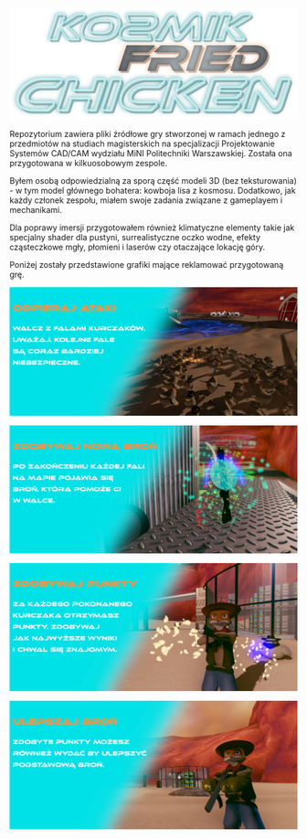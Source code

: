 ![title](./website/img/title.png)

Repozytorium zawiera pliki źródłowe gry stworzonej w ramach jednego z przedmiotów na studiach magisterskich na specjalizacji Projektowanie Systemów CAD/CAM wydziału MiNI Politechniki Warszawskiej. Została ona przygotowana w kilkuosobowym zespole. 

Byłem osobą odpowiedzialną za sporą część modeli 3D (bez teksturowania) - w tym model głównego bohatera: kowboja lisa z kosmosu. Dodatkowo, jak każdy członek zespołu, miałem swoje zadania związane z gameplayem i mechanikami. 

Dla poprawy imersji przygotowałem również klimatyczne elementy takie jak specjalny shader dla pustyni, surrealistyczne oczko wodne, efekty cząsteczkowe mgły, płomieni i laserów czy otaczające lokację góry.

Poniżej zostały przedstawione grafiki mające reklamować przygotowaną grę.

![waves](./website/img/waves.jpg)

![weapon](./website/img/weapon.jpg)

![points](./website/img/points.jpg)

![upgrades](./website/img/upgrades.jpg)